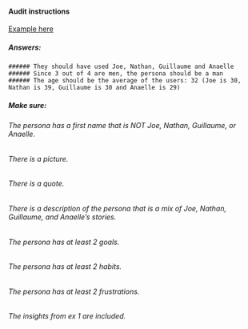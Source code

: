 #### Audit instructions

[Example here](https://www.figma.com/file/zeOfV35WEWTc0kXsHgoQa4/UX-I---Ex-3)

##### Answers:
    ###### They should have used Joe, Nathan, Guillaume and Anaelle
    ###### Since 3 out of 4 are men, the persona should be a man
    ###### The age should be the average of the users: 32 (Joe is 30, Nathan is 39, Guillaume is 30 and Anaelle is 29)

##### Make sure:

###### The persona has a first name that is NOT Joe, Nathan, Guillaume, or Anaelle.
###### There is a picture.
###### There is a quote.
###### There is a description of the persona that is a mix of Joe, Nathan, Guillaume, and Anaelle’s stories.
###### The persona has at least 2 goals.
###### The persona has at least 2 habits.
###### The persona has at least 2 frustrations.
###### The insights from ex 1 are included.